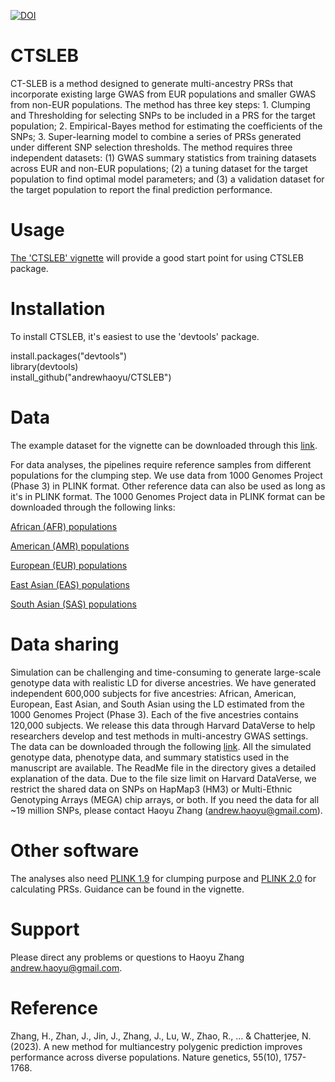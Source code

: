 [![DOI](https://zenodo.org/badge/473263671.svg)](https://zenodo.org/badge/latestdoi/473263671)

CTSLEB
=======
CT-SLEB is a method designed to generate multi-ancestry PRSs that incorporate existing large GWAS from EUR populations and smaller GWAS from non-EUR populations. The method has three key steps: 1. Clumping and Thresholding for selecting SNPs to be included in a PRS for the target population; 2. Empirical-Bayes method for estimating the coefficients of the SNPs; 3. Super-learning model to combine a series of PRSs generated under different SNP selection thresholds. The method requires three independent datasets: (1) GWAS summary statistics from training datasets across EUR and non-EUR populations; (2) a tuning dataset for the target population to find optimal model parameters; and (3) a validation dataset for the target population to report the final prediction performance. 

Usage
=======
[The 'CTSLEB' vignette](https://andrewhaoyu.github.io/CTSLEB/) will provide a good start point for using CTSLEB package.

Installation
=======
To install CTSLEB, it's easiest to use the 'devtools' package.

install.packages("devtools")  
library(devtools)  
install_github("andrewhaoyu/CTSLEB")

Data
=======
The example dataset for the vignette can be downloaded through this [link](https://drive.google.com/file/d/1SzJi9YNTxnqR9qH8Gk7R_xlXLG2h2ljc/view?usp=share_link).

For data analyses, the pipelines require reference samples from different populations for the clumping step. We use data from 1000 Genomes Project (Phase 3) in PLINK format. Other reference data can also be used as long as it's in PLINK format. The 1000 Genomes Project data in PLINK format can be downloaded through the following links:

[African (AFR) populations](https://drive.google.com/file/d/1pwQuM3pb8qSNyNyEsCeoy_jqz5CLIjg_/view?usp=sharing)

[American (AMR) populations](https://drive.google.com/file/d/1xDCPvj-JPTbWOS9fm3jovLrFoXJmpOb2/view?usp=sharing)

[European (EUR) populations](https://drive.google.com/file/d/1cWjUfDfar-shXbyLvbDfW-BqCZ-yP6h4/view?usp=sharing)

[East Asian (EAS) populations](https://drive.google.com/file/d/1xrkzc06RG6KcjYctW9VDG9VnQj2Odczh/view?usp=sharing)

[South Asian (SAS) populations](https://drive.google.com/file/d/1n2yR2ZoMHCS_UHr2wMzACXF9wDWCVu6r/view?usp=sharing)

Data sharing
=======
Simulation can be challenging and time-consuming to generate large-scale genotype data with realistic LD for diverse ancestries. We have generated independent 600,000 subjects for five ancestries: African, American, European, East Asian, and South Asian using the LD estimated from the 1000 Genomes Project (Phase 3). Each of the five ancestries contains 120,000 subjects. We release this data through Harvard DataVerse to help researchers develop and test methods in multi-ancestry GWAS settings. The data can be downloaded through the following [link](https://dataverse.harvard.edu/dataset.xhtml?persistentId=doi:10.7910/DVN/COXHAP). All the simulated genotype data, phenotype data, and summary statistics used in the manuscript are available. The ReadMe file in the directory gives a detailed explanation of the data. Due to the file size limit on Harvard DataVerse, we restrict the shared data on SNPs on HapMap3 (HM3) or Multi-Ethnic Genotyping Arrays (MEGA) chip arrays, or both. If you need the data for all ~19 million SNPs, please contact Haoyu Zhang (andrew.haoyu@gmail.com).

Other software
=======
The analyses also need [PLINK 1.9](https://www.cog-genomics.org/plink/) for clumping purpose and [PLINK 2.0](https://www.cog-genomics.org/plink/2.0/) for calculating PRSs. Guidance can be found in the vignette.

Support 
=======
Please direct any problems or questions to Haoyu Zhang <andrew.haoyu@gmail.com>.

Reference
=======
Zhang, H., Zhan, J., Jin, J., Zhang, J., Lu, W., Zhao, R., ... & Chatterjee, N. (2023). A new method for multiancestry polygenic prediction improves performance across diverse populations. Nature genetics, 55(10), 1757-1768.

